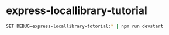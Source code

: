 # express-locallibrary-tutorial

```bash
SET DEBUG=express-locallibrary-totorial:* | npm run devstart
```